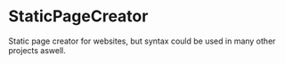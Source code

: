 # StaticPageCreator
Static page creator for websites, but syntax could be used in many other projects aswell.
